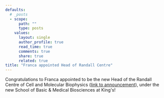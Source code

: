 ```yaml
---
defaults:
  # _posts
  - scope:
      path: ""
      type: posts
    values:
      layout: single
      author_profile: true
      read_time: true
      comments: true
      share: true
      related: true
title: "Franca appointed Head of Randall Centre"
---
```


Congratulations to Franca appointed to be the new Head of the Randall Centre of Cell and Molecular Biophysics ([link to announcement](http://lifesciencesandmedicine.newsweaver.com/bmbslaunch/4e0t1fi9s6d1x10hnvbgu6?email=true&a=6&p=53720446&t=30275444)), under the new School of Basic & Medical Biosciences at King's!


